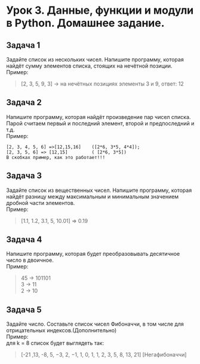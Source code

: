 # Урок 3. Данные, функции и модули в Python. Домашнее задание.

## Задача 1
Задайте список из нескольких чисел. Напишите программу, которая найдёт сумму элементов списка, стоящих на нечётной позиции.  
Пример:
>[2, 3, 5, 9, 3] -> на нечётных позициях элементы 3 и 9, ответ: 12

## Задача 2
Напишите программу, которая найдёт произведение пар чисел списка. Парой считаем первый и последний элемент, второй и предпоследний и т.д.  
Пример:  
```
[2, 3, 4, 5, 6] =>[12,15,16]    ([2*6, 3*5, 4*4]);
[2, 3, 5, 6] => [12,15]         ( [2*6, 3*5]) 
В скобках пример, как это работает!!!
```

## Задача 3
Задайте список из вещественных чисел. Напишите программу, которая найдёт разницу между максимальным и минимальным значением дробной части элементов.  
Пример:
>[1.1, 1.2, 3.1, 5, 10.01] => 0.19

## Задача 4
Напишите программу, которая будет преобразовывать десятичное число в двоичное.  
Пример:
>45 -> 101101  
>3 -> 11  
>2 -> 10

## Задача 5
Задайте число. Составьте список чисел Фибоначчи, в том числе для отрицательных индексов.(Дополнительно)  
Пример:  
для k = 8 список будет выглядеть так:  
>[-21 ,13, -8, 5, −3, 2, −1, 1, 0, 1, 1, 2, 3, 5, 8, 13, 21] [Негафибоначчи]